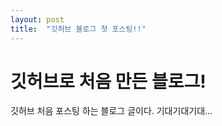```yaml
---
layout: post
title:  "깃허브 블로그 첫 포스팅!!"
---
```


# 깃허브로 처음 만든 블로그!

깃허브 처음 포스팅 하는 블로그 글이다.
기대기대기대...
